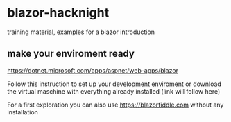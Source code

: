 # blazor-hacknight
training material, examples for a blazor introduction 

## make your enviroment ready
https://dotnet.microsoft.com/apps/aspnet/web-apps/blazor

Follow this instruction to set up your development enviroment or
download the virtual maschine with everything already installed (link will follow here)

For a first exploration you can also use https://blazorfiddle.com without
any installation
